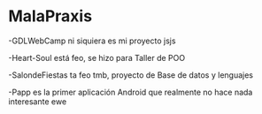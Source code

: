 # MalaPraxis
-GDLWebCamp ni siquiera es mi proyecto jsjs

-Heart-Soul está feo, se hizo para Taller de POO

-SalondeFiestas ta feo tmb, proyecto de Base de datos y lenguajes

-Papp es la primer aplicación Android que realmente no hace nada interesante ewe
